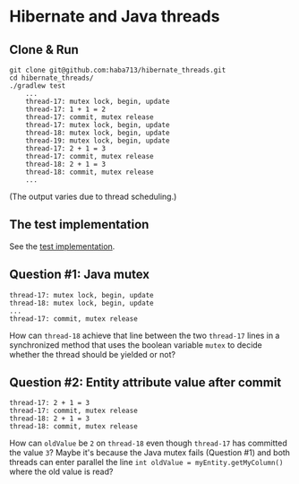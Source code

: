 # Hibernate and Java threads

## Clone & Run

```
git clone git@github.com:haba713/hibernate_threads.git
cd hibernate_threads/
./gradlew test
    ...
    thread-17: mutex lock, begin, update
    thread-17: 1 + 1 = 2
    thread-17: commit, mutex release
    thread-17: mutex lock, begin, update
    thread-18: mutex lock, begin, update
    thread-19: mutex lock, begin, update
    thread-17: 2 + 1 = 3
    thread-17: commit, mutex release
    thread-18: 2 + 1 = 3
    thread-18: commit, mutex release
    ...
```

(The output varies due to thread scheduling.)

## The test implementation

See the [test implementation](src/test/java/haba713/hibernate_threads/MyEntityTest.java).

## Question #1: Java mutex

```
thread-17: mutex lock, begin, update
thread-18: mutex lock, begin, update
...
thread-17: commit, mutex release
```

How can `thread-18` achieve that line between the two `thread-17` lines in a
synchronized method that uses the boolean variable `mutex` to decide whether
the thread should be yielded or not?

## Question #2: Entity attribute value after commit

```
thread-17: 2 + 1 = 3
thread-17: commit, mutex release
thread-18: 2 + 1 = 3
thread-18: commit, mutex release
```

How can `oldValue` be `2` on `thread-18` even though `thread-17` has committed
the value `3`?  Maybe it's because the Java mutex fails (Question #1) and both
threads can enter parallel the line `int oldValue = myEntity.getMyColumn()`
where the old value is read?
